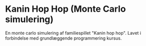 # Kanin Hop Hop (Monte Carlo simulering)

En monte carlo simulering af familiespillet "Kanin hop hop". Lavet i forbindelse med grundlæggende programmering kursus.
